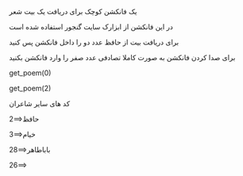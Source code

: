 یک فانکشن کوچک برای دریافت یک بیت شعر



در این فانکشن از ابزارک سایت گنجور استفاده شده است



برای دریافت بیت از حافظ عدد دو را داخل فانکشن پس کنید  

برای صدا کردن فانکشن به صورت کاملا تصادفی عدد صفر را وارد فانکشن بکنید


get_poem(0)

get_poem(2)

کد های سایر شاعران

2==>حافظ

3==>خيام

28==>باباطاهر

26==>
